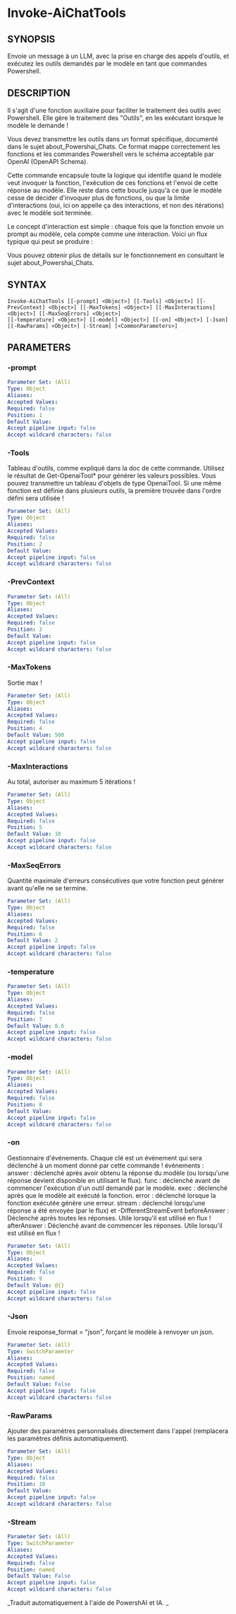 ﻿---
external help file: powershai-help.xml
schema: 2.0.0
powershai: true
---

# Invoke-AiChatTools

## SYNOPSIS <!--!= @#Synop !-->
Envoie un message à un LLM, avec la prise en charge des appels d'outils, et exécutez les outils demandés par le modèle en tant que commandes Powershell.

## DESCRIPTION <!--!= @#Desc !-->
Il s'agit d'une fonction auxiliaire pour faciliter le traitement des outils avec Powershell.
Elle gère le traitement des "Outils", en les exécutant lorsque le modèle le demande !

Vous devez transmettre les outils dans un format spécifique, documenté dans le sujet about_Powershai_Chats.
Ce format mappe correctement les fonctions et les commandes Powershell vers le schéma acceptable par OpenAI (OpenAPI Schema).

Cette commande encapsule toute la logique qui identifie quand le modèle veut invoquer la fonction, l'exécution de ces fonctions et l'envoi de cette réponse au modèle.
Elle reste dans cette boucle jusqu'à ce que le modèle cesse de décider d'invoquer plus de fonctions, ou que la limite d'interactions (oui, ici on appelle ça des interactions, et non des itérations) avec le modèle soit terminée.

Le concept d'interaction est simple : chaque fois que la fonction envoie un prompt au modèle, cela compte comme une interaction.
Voici un flux typique qui peut se produire :

Vous pouvez obtenir plus de détails sur le fonctionnement en consultant le sujet about_Powershai_Chats.

## SYNTAX <!--!= @#Syntax !-->

```
Invoke-AiChatTools [[-prompt] <Object>] [[-Tools] <Object>] [[-PrevContext] <Object>] [[-MaxTokens] <Object>] [[-MaxInteractions] <Object>] [[-MaxSeqErrors] <Object>] 
[[-temperature] <Object>] [[-model] <Object>] [[-on] <Object>] [-Json] [[-RawParams] <Object>] [-Stream] [<CommonParameters>]
```

## PARAMETERS <!--!= @#Params !-->

### -prompt

```yml
Parameter Set: (All)
Type: Object
Aliases: 
Accepted Values: 
Required: false
Position: 1
Default Value: 
Accept pipeline input: false
Accept wildcard characters: false
```

### -Tools
Tableau d'outils, comme expliqué dans la doc de cette commande.
Utilisez le résultat de Get-OpenaiTool* pour générer les valeurs possibles.
Vous pouvez transmettre un tableau d'objets de type OpenaiTool.
Si une même fonction est définie dans plusieurs outils, la première trouvée dans l'ordre défini sera utilisée !

```yml
Parameter Set: (All)
Type: Object
Aliases: 
Accepted Values: 
Required: false
Position: 2
Default Value: 
Accept pipeline input: false
Accept wildcard characters: false
```

### -PrevContext

```yml
Parameter Set: (All)
Type: Object
Aliases: 
Accepted Values: 
Required: false
Position: 3
Default Value: 
Accept pipeline input: false
Accept wildcard characters: false
```

### -MaxTokens
Sortie max !

```yml
Parameter Set: (All)
Type: Object
Aliases: 
Accepted Values: 
Required: false
Position: 4
Default Value: 500
Accept pipeline input: false
Accept wildcard characters: false
```

### -MaxInteractions
Au total, autoriser au maximum 5 itérations !

```yml
Parameter Set: (All)
Type: Object
Aliases: 
Accepted Values: 
Required: false
Position: 5
Default Value: 10
Accept pipeline input: false
Accept wildcard characters: false
```

### -MaxSeqErrors
Quantité maximale d'erreurs consécutives que votre fonction peut générer avant qu'elle ne se termine.

```yml
Parameter Set: (All)
Type: Object
Aliases: 
Accepted Values: 
Required: false
Position: 6
Default Value: 2
Accept pipeline input: false
Accept wildcard characters: false
```

### -temperature

```yml
Parameter Set: (All)
Type: Object
Aliases: 
Accepted Values: 
Required: false
Position: 7
Default Value: 0.6
Accept pipeline input: false
Accept wildcard characters: false
```

### -model

```yml
Parameter Set: (All)
Type: Object
Aliases: 
Accepted Values: 
Required: false
Position: 8
Default Value: 
Accept pipeline input: false
Accept wildcard characters: false
```

### -on
Gestionnaire d'événements.
Chaque clé est un événement qui sera déclenché à un moment donné par cette commande !
événements :
answer : déclenché après avoir obtenu la réponse du modèle (ou lorsqu'une réponse devient disponible en utilisant le flux).
func : déclenché avant de commencer l'exécution d'un outil demandé par le modèle.
	exec : déclenché après que le modèle ait exécuté la fonction.
	error : déclenché lorsque la fonction exécutée génère une erreur.
	stream : déclenché lorsqu'une réponse a été envoyée (par le flux) et -DifferentStreamEvent
	beforeAnswer : Déclenché après toutes les réponses. Utile lorsqu'il est utilisé en flux !
	afterAnswer : Déclenché avant de commencer les réponses. Utile lorsqu'il est utilisé en flux !

```yml
Parameter Set: (All)
Type: Object
Aliases: 
Accepted Values: 
Required: false
Position: 9
Default Value: @{}
Accept pipeline input: false
Accept wildcard characters: false
```

### -Json
Envoie response_format = "json", forçant le modèle à renvoyer un json.

```yml
Parameter Set: (All)
Type: SwitchParameter
Aliases: 
Accepted Values: 
Required: false
Position: named
Default Value: False
Accept pipeline input: false
Accept wildcard characters: false
```

### -RawParams
Ajouter des paramètres personnalisés directement dans l'appel (remplacera les paramètres définis automatiquement).

```yml
Parameter Set: (All)
Type: Object
Aliases: 
Accepted Values: 
Required: false
Position: 10
Default Value: 
Accept pipeline input: false
Accept wildcard characters: false
```

### -Stream

```yml
Parameter Set: (All)
Type: SwitchParameter
Aliases: 
Accepted Values: 
Required: false
Position: named
Default Value: False
Accept pipeline input: false
Accept wildcard characters: false
```



<!--PowershaiAiDocBlockStart-->
_Traduit automatiquement à l'aide de PowershAI et IA. 
_
<!--PowershaiAiDocBlockEnd-->
